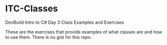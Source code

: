 # ITC-Classes
DevBuild Intro to C# Day 3 Class Examples and Exercises

These are the exercises that provide examples of what classes are and how to use them.  There is no gist for this repo.
